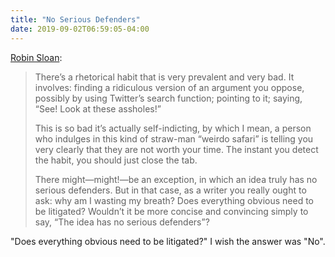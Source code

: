 ```yaml
---
title: "No Serious Defenders"
date: 2019-09-02T06:59:05-04:00
---
```


[Robin Sloan](https://desert.glass/newsletter/week-36/#text):

> There’s a rhetorical habit that is very prevalent and very bad. It involves: finding a ridiculous version of an argument you oppose, possibly by using Twitter’s search function; pointing to it; saying, “See! Look at these assholes!”
>
> This is so bad it’s actually self-indicting, by which I mean, a person who indulges in this kind of straw-man “weirdo safari” is telling you very clearly that they are not worth your time. The instant you detect the habit, you should just close the tab.
>
> There might—might!—be an exception, in which an idea truly has no serious defenders. But in that case, as a writer you really ought to ask: why am I wasting my breath? Does everything obvious need to be litigated? Wouldn’t it be more concise and convincing simply to say, “The idea has no serious defenders”?

"Does everything obvious need to be litigated?" I wish the answer was "No".

